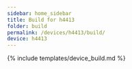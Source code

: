 ```yaml
---
sidebar: home_sidebar
title: Build for h4413
folder: build
permalink: /devices/h4413/build/
device: h4413
---
```

{% include templates/device_build.md %}
